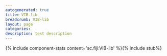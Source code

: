 ```yaml
---
autogenerated: true
title: VIB-lib
breadcrumb: VIB-lib
layout: page
categories: 
description: test description
---
```


{% include component-stats content='sc.fiji:VIB-lib' %}{% include stub%}

